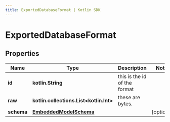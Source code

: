 ```yaml
---
title: ExportedDatabaseFormat | Kotlin SDK
---
```




# ExportedDatabaseFormat

## Properties
Name | Type | Description | Notes
------------ | ------------- | ------------- | -------------
**id** | **kotlin.String** | this is the id of the format | 
**raw** | **kotlin.collections.List&lt;kotlin.Int&gt;** | these are bytes. | 
**schema** | [**EmbeddedModelSchema**](EmbeddedModelSchema) |  |  [optional]




